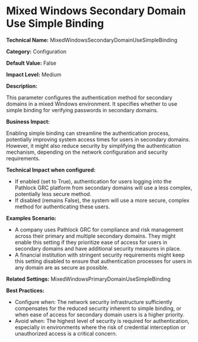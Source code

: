 # Mixed Windows Secondary Domain Use Simple Binding

**Technical Name:** MixedWindowsSecondaryDomainUseSimpleBinding

**Category:** Configuration

**Default Value:** False

**Impact Level:** Medium

**Description:**

This parameter configures the authentication method for secondary domains in a mixed Windows environment. It specifies whether to use simple binding for verifying passwords in secondary domains.

**Business Impact:**

Enabling simple binding can streamline the authentication process, potentially improving system access times for users in secondary domains. However, it might also reduce security by simplifying the authentication mechanism, depending on the network configuration and security requirements.

**Technical Impact when configured:**

- If enabled (set to True), authentication for users logging into the Pathlock GRC platform from secondary domains will use a less complex, potentially less secure method.
- If disabled (remains False), the system will use a more secure, complex method for authenticating these users.

**Examples Scenario:**

- A company uses Pathlock GRC for compliance and risk management across their primary and multiple secondary domains. They might enable this setting if they prioritize ease of access for users in secondary domains and have additional security measures in place.
- A financial institution with stringent security requirements might keep this setting disabled to ensure that authentication processes for users in any domain are as secure as possible.

**Related Settings:** MixedWindowsPrimaryDomainUseSimpleBinding

**Best Practices:** 

- Configure when: The network security infrastructure sufficiently compensates for the reduced security inherent to simple binding, or when ease of access for secondary domain users is a higher priority.
- Avoid when: The highest level of security is required for authentication, especially in environments where the risk of credential interception or unauthorized access is a critical concern.